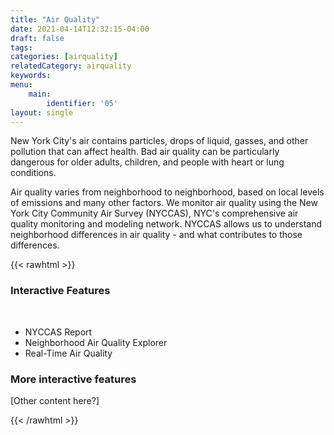 ```yaml
---
title: "Air Quality"
date: 2021-04-14T12:32:15-04:00
draft: false
tags: 
categories: [airquality]
relatedCategory: airquality
keywords: 
menu:
    main:
        identifier: '05'
layout: single
---
```


New York City's air contains particles, drops of liquid, gasses, and other pollution that can affect health. Bad air quality can be particularly dangerous for older adults, children, and people with heart or lung conditions.

Air quality varies from neighborhood to neighborhood, based on local levels of emissions and many other factors. We monitor air quality using the New York City Community Air Survey (NYCCAS), NYC's comprehensive air quality monitoring and modeling network. NYCCAS allows us to understand neighborhood differences in air quality - and what contributes to those differences.

{{< rawhtml >}}
    <!--Custom, one-off features added here-->
    <div class="col-md-6 pl-0">
                    <div class="card content-card mb-4">
                    <div class="card-content">
                        <div class="card-body">
                            <h3 class="card-title">Interactive Features</h3>
                                <p class="card-text">        
                                    <ul>
                                        <li>NYCCAS Report</li>
                                        <li>Neighborhood Air Quality Explorer
                                        <li>Real-Time Air Quality
                                    </ul></p>
                        </div>
                    </div>
                </div>
    </div>
    <div class="col-md-6 pl-0">
                <div class="card content-card mb-4">
                    <div class="card-content">
                        <div class="card-body">
                            <h3 class="card-title">More interactive features</h3>
                                <p class="card-text">[Other content here?]</p>
                        </div>
                    </div>
                </div>
    </div>



{{< /rawhtml >}}

